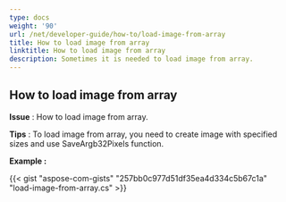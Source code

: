 ```yaml
---
type: docs
weight: '90'
url: /net/developer-guide/how-to/load-image-from-array
title: How to load image from array
linktitle: How to load image from array
description: Sometimes it is needed to load image from array.
---
```


**How to load image from array**
-----------------------------------------

**Issue** : How to load image from array.

**Tips** : To load image from array, you need to create image with specified sizes and use SaveArgb32Pixels function.

**Example :**

{{< gist "aspose-com-gists" "257bb0c977d51df35ea4d334c5b67c1a" "load-image-from-array.cs" >}}
